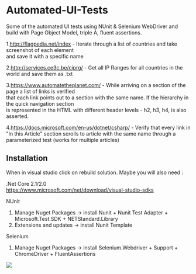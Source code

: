 # Automated-UI-Tests

Some of the automated UI tests using NUnit & Selenium WebDriver and build with Page Object Model, triple A, fluent assertions.

1.http://flagpedia.net/index - Iterate through a list of countries and take screenshot of each element  
and save it with a specific name 

2.http://services.ce3c.be/ciprg/ - Get all IP Ranges for all countries in the world and save them as .txt

3.https://www.automatetheplanet.com/ - While arriving on a section of the page a list of links is verified  
that each link points out to a section with the same name. If the hierarchy in the quick navigation section   
is represented in the HTML with different header levels - h2, h3, h4, is also asserted.

4.https://docs.microsoft.com/en-us/dotnet/csharp/ - Verify that every link in "In this Article" section scrolls to article with the same name through a parameterized test (works for multiple articles)


## Installation
When in visual studio click on rebuild solution. 
Maybe you will also need :

.Net Core 2.1/2.0  
https://www.microsoft.com/net/download/visual-studio-sdks

NUnit
1.	Manage Nuget Packages -> install Nunit + Nunit Test Adapter + Microsoft.Test.SDK + NETStandard.Library
2.	Extensions and updates -> install Nunit Template

Selenium 
1.	Manage Nuget Packages -> install Selenium.Webdriver + Support + ChromeDriver + FluentAssertions


![](ok.gif)

